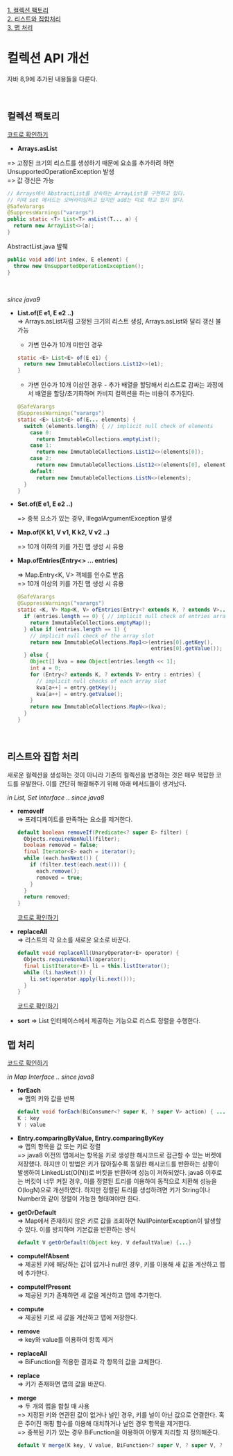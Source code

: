 [1. 컬렉션 팩토리](#컬렉션-팩토리) <br>	[2. 리스트와 집합처리](#리스트와-집합-처리) <br>	[3. 맵 처리](#맵-처리) <br>



# 컬렉션 API 개선

자바 8,9에 추가된 내용들을 다룬다. 

<br>

## 컬렉션 팩토리

[코드로 확인하기](CollectionFactory.java)
<br>

- **Arrays.asList**<br>

=> 고정된 크기의 리스트를 생성하기 때문에 요소를 추가하려 하면 UnsupportedOperationException 발생 <br>
=> 값 갱신은 가능 <br>

```java
// Arrays에서 AbstractList를 상속하는 ArrayList를 구현하고 있다. 
// 이때 set 메서드는 오버라이딩하고 있지만 add는 따로 하고 있지 않다. 
@SafeVarargs
@SuppressWarnings("varargs")
public static <T> List<T> asList(T... a) {
  return new ArrayList<>(a);
}
```

AbstractList.java 발췌
```java
public void add(int index, E element) {
  throw new UnsupportedOperationException();
}
```


<br> 

*since java9*

- **List.of(E e1, E e2 ..)** <br>
  => Arrays.asList처럼 고정된 크기의 리스트 생성, Arrays.asList와 달리 갱신 불가능 <br>

  - 가변 인수가 10개 미만인 경우

  ```java
  static <E> List<E> of(E e1) {
    return new ImmutableCollections.List12<>(e1);
  }
  ```

  

  - 가변 인수가 10개 이상인 경우 - 추가 배열을 할당해서 리스트로 감싸는 과정에서 배열을 할당/초기화하며 카비지 컬렉션을 하는 비용이 추가된다.

  ```java
  @SafeVarargs
  @SuppressWarnings("varargs")
  static <E> List<E> of(E... elements) {
    switch (elements.length) { // implicit null check of elements
      case 0:
        return ImmutableCollections.emptyList();
      case 1:
        return new ImmutableCollections.List12<>(elements[0]);
      case 2:
        return new ImmutableCollections.List12<>(elements[0], elements[1]);
      default:
        return new ImmutableCollections.ListN<>(elements);
    }
  }
  ```

  

- **Set.of(E e1, E e2 ..)**

  => 중복 요소가 있는 경우, IllegalArgumentException 발생 

  

- **Map.of(K k1, V v1, K k2, V v2 ..)**

  => 10개 이하의 키를 가진 맵 생성 시 유용

  

- **Map.ofEntries(Entry<> ... entries)**

  => Map.Entry<K, V> 객체를 인수로 받음 <br>
  => 10개 이상의 키를 가진 맵 생성 시 유용 <br>

  ```java
  @SafeVarargs
  @SuppressWarnings("varargs")
  static <K, V> Map<K, V> ofEntries(Entry<? extends K, ? extends V>... entries) {
    if (entries.length == 0) { // implicit null check of entries array
      return ImmutableCollections.emptyMap();
    } else if (entries.length == 1) {
      // implicit null check of the array slot
      return new ImmutableCollections.Map1<>(entries[0].getKey(),
                                             entries[0].getValue());
    } else {
      Object[] kva = new Object[entries.length << 1];
      int a = 0;
      for (Entry<? extends K, ? extends V> entry : entries) {
        // implicit null checks of each array slot
        kva[a++] = entry.getKey();
        kva[a++] = entry.getValue();
      }
      return new ImmutableCollections.MapN<>(kva);
    }
  }
  ```




<br>



## 리스트와 집합 처리

새로운 컬렉션을 생성하는 것이 아니라 기존의 컬렉션을 변경하는 것은 매우 복잡한 코드를 유발한다. 이를 간단히 해결해주기 위해 아래 메서드들이 생겨났다. 


*in List, Set Interface .. since java8*

- **removeIf** <br>
  => 프레디케이트를 만족하는 요소를 제거한다.

  ```java
  default boolean removeIf(Predicate<? super E> filter) {
    Objects.requireNonNull(filter);
    boolean removed = false;
    final Iterator<E> each = iterator();
    while (each.hasNext()) {
      if (filter.test(each.next())) {
        each.remove();
        removed = true;
      }
    }
    return removed;
  }
  ```

  [코드로 확인하기](RemoveIfMethod.java)


- **replaceAll** <br>
  => 리스트의 각 요소를 새로운 요소로 바꾼다.

  ```java
  default void replaceAll(UnaryOperator<E> operator) {
    Objects.requireNonNull(operator);
    final ListIterator<E> li = this.listIterator();
    while (li.hasNext()) {
      li.set(operator.apply(li.next()));
    }
  }
  ```

  [코드로 확인하기](ReplaceAllMethod.java)


- **sort** 
  => List 인터페이스에서 제공하는 기능으로 리스트 정렬을 수행한다.  





## 맵 처리

[코드로 확인하기](MapFactory.java)


*in Map Interface .. since java8*

- **forEach** <br>
  => 맵의 키와 값을 반복

  ```java
  default void forEach(BiConsumer<? super K, ? super V> action) { ... }
  K : key 
  V : value
  ```

  

- **Entry.comparingByValue, Entry.comparingByKey** <br>
  => 맵의 항목을 값 또는 키로 정렬   <br>
  => java8 이전의 맵에서는 항목을 키로 생성한 해시코드로 접근할 수 있는 버켓에 저장했다. 하지만 이 방법은 키가 많아질수록 동일한 해시코드를 반환하는 상황이 발생하여 LinkedList(O(N))로 버킷을 반환하며 성능이 저하되었다. java8 이후로는 버킷이 너무 커질 경우, 이를 정렬된 트리를 이용하여 동적으로 치환해 성능을 O(logN)으로 개선하였다. 하지만 정렬된 트리를 생성하려면 키가 String이나 Number와 같이 정렬이 가능한 형태여야만 한다. 



- **getOrDefault** <br>
  =>  Map에서 존재하지 않은 키로 값을 조회하면 NullPointerException이 발생할 수 있다. 이를 방지하며 기본값을 반환하는 방식

  ```java
  default V getOrDefault(Object key, V defaultValue) {...}
  ```

  

- **computeIfAbsent** <br>
  => 제공된 키에 해당하는 값이 없거나 null인 경우, 키를 이용해 새 값을 계산하고 맵에 추가한다.
- **computeIfPresent** <br>
  => 제공된 키가 존재하면 새 값을 계산하고 맵에 추가한다.
- **compute** <br>
  => 제공된 키로 새 값을 계산하고 맵에 저장한다. 



- **remove** <br>
  => key와 value를 이용하여 항목 제거



- **replaceAll** <br>
  => BiFunction을 적용한 결과로 각 항목의 값을 교체한다. 
- **replace**  <br>
  => 키가 존재하면 맵의 값을 바꾼다. 



- **merge**  <br>
  => 두 개의 맵을 합칠 때 사용 <br>
  => 지정된 키와 연관된 값이 없거나 널인 경우, 키를 널이 아닌 값으로 연결한다. 혹은 주어진 매핑 함수를 이용해 대치하거나 널인 경우 항목을 제거한다. <br>
  => 중복된 키가 있는 경우 BiFunction을 이용하여 어떻게 처리할 지 정의해준다.  <br>

  ```java
  default V merge(K key, V value, BiFunction<? super V, ? super V, ? extends V> remappingFunction) { ... }
  ```


  

